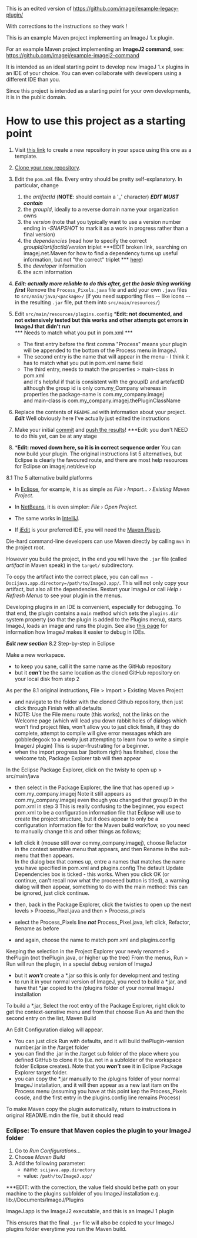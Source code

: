 This is an edited version of https://github.com/imagej/example-legacy-plugin/

With corrections to the instructions so they work !


This is an example Maven project implementing an ImageJ 1.x plugin.

For an example Maven project implementing an **ImageJ2 command**, see:
    https://github.com/imagej/example-imagej2-command

It is intended as an ideal starting point to develop new ImageJ 1.x plugins
in an IDE of your choice. You can even collaborate with developers using a
different IDE than you.

Since this project is intended as a starting point for your own
developments, it is in the public domain.

How to use this project as a starting point
===========================================

1. Visit [this link](https://github.com/imagej/example-legacy-plugin/generate)
   to create a new repository in your space using this one as a template.

2. [Clone your new repository](https://help.github.com/en/articles/cloning-a-repository).

3. Edit the `pom.xml` file. Every entry should be pretty self-explanatory.
   In particular, change
    1. the *artifactId* (**NOTE**: should contain a '_' character)  ***EDIT MUST contain***
    2. the *groupId*, ideally to a reverse domain name your organization owns
    3. the *version* (note that you typically want to use a version number
       ending in *-SNAPSHOT* to mark it as a work in progress rather than a
       final version)
    4. the *dependencies* (read how to specify the correct
       *groupId/artifactId/version* triplet
       ***EDIT broken link, searching on imagej.net.Maven for how to find a dependency turns up useful information, but not "the correct" triplet ***
       [here](https://imagej.net/Maven#How_to_find_a_dependency.27s_groupId.2FartifactId.2Fversion_.28GAV.29.3F))
    5. the *developer* information
    6. the *scm* information

4. ***Edit: actually more reliable to do this after, get the basic thing working first***
  Remove the `Process_Pixels.java` file and add your own `.java` files
   to `src/main/java/<package>/` (if you need supporting files -- like icons
   -- in the resulting `.jar` file, put them into `src/main/resources/`)

5. Edit `src/main/resources/plugins.config`
   ***Edit: not documented, and not extensively tested but this works and other attempts got errors in ImageJ that didn't run**  
   ***      Needs to match what you put in pom.xml  ***  
   - The first entry before the first comma "Process" means your plugin will be appended to the bottom of the Process menu in ImageJ.  
   - The second entry is the name that will appear in the menu - I think it has to match what you put in pom.xml name field
   - The third entry, needs to match the properties > main-class  in pom.xml  
            and it's helpful if that is consistent with the groupID and artefactID  
            although the group id is only com.my_Company whereas in properties the package-name is com.my_company.imagej  
            and main-class is com.my_company.imagej.thePluginClassName

6. Replace the contents of `README.md` with information about your project.
   ***Edit*** Well obviously here I've actually just edited the instructions

7. Make your initial
   [commit](https://help.github.com/en/desktop/contributing-to-projects/committing-and-reviewing-changes-to-your-project) and
   [push the results](https://help.github.com/en/articles/pushing-commits-to-a-remote-repository)!
   ***Edit: you don't NEED to do this yet, can be at any stage

8. ***Edit: moved down here, so it is in correct sequence order**
   You can now build your plugin.  The original instructions list 5 alternatives, but Eclipse is clearly the favoured route, and there are most help resources for Eclipse on imagej.net/develop

8.1 The 5 alternative build platforms

* In [Eclipse](http://eclipse.org), for example, it is as simple as
  _File &#8250; Import... &#8250; Existing Maven Project_.

* In [NetBeans](http://netbeans.org), it is even simpler:
  _File &#8250; Open Project_.

* The same works in [IntelliJ](http://jetbrains.net).

* If [jEdit](http://jedit.org) is your preferred IDE, you will need the
  [Maven Plugin](http://plugins.jedit.org/plugins/?MavenPlugin).

Die-hard command-line developers can use Maven directly by calling `mvn`
in the project root.

However you build the project, in the end you will have the `.jar` file
(called *artifact* in Maven speak) in the `target/` subdirectory.

To copy the artifact into the correct place, you can call
`mvn -Dscijava.app.directory=/path/to/ImageJ.app/`.
This will not only copy your artifact, but also all the dependencies. Restart
your ImageJ or call *Help &#8250; Refresh Menus* to see your plugin in the menus.

Developing plugins in an IDE is convenient, especially for debugging. To
that end, the plugin contains a `main` method which sets the `plugins.dir`
system property (so that the plugin is added to the Plugins menu), starts
ImageJ, loads an image and runs the plugin. See also
[this page](https://imagej.net/Debugging#Debugging_plugins_in_an_IDE_.28Netbeans.2C_IntelliJ.2C_Eclipse.2C_etc.29)
for information how ImageJ makes it easier to debug in IDEs.

***Edit new section***
8.2 Step-by-step in Eclipse

Make a new workspace.
  - to keep you sane, call it the same name as the GitHub repository
  - but it ***can't*** be the same location as the cloned GitHub repository on your local disk from step 2

As per the 8.1 original instructions, File > Import > Existing Maven Project
  - and navigate to the folder with the cloned Github repository, then just click through Finish
    with all defaults
  - NOTE: Use the File menu route (this works), not the links on the Welcome page (which will lead you down rabbit holes 
    of dialogs which won't find project files, won't allow you to just click finish, if they do complete,
    attempt to compile will give error messages which are gobbledegook to a newby just attempting to learn
    how to write a simple ImagerJ plugin)  This is super-frustrating for a beginner.
  - when the import progress bar (bottom right) has finished, close the welcome tab, Package Explorer tab will then appear
  
In the Eclipse Package Explorer, click on the twisty to open up > src/main/java
  - then select in the Package Explorer, the line that has opened up > com.my_company.imagej
    Note it still appears as com.my_company.imagej even though you changed that groupID in the pom.xml in step 3
    This is really confusing to the beginner, you expect pom.xml to be a configuration information file that Eclipse 
    will use to create the project structure, but it does appear to only be a configuration information file for
    the Maven build workflow, so you need to manually change this and other things as follows;
  - left click it (mouse still over commy_company.imagej), choose Refactor in the context sensitive menu that appears,
    and then Rename in the sub-menu that then appears.  
    In the dialog box that comes up, entre a names that matches the name you have specified in pom.xml and plugins.config
    The default Update Dependencies box is ticked - this works.
    When you click OK (or continue, can't recall now what the proceeed button is titled),
    a warning dialog will then appear, something to do with the main method:
    this can be ignored, just click continue.
    
  - then, back in the Package Explorer, click the twisties to open up the next levels  > Process_Pixel.java and then > Process_pixels
  - select the Process_Pixels line ***not*** Process_Pixel.java, left click, Refactor, Rename as before
  - and again, choose the name to match pom.xml and plugins.config
  
  
Keeping the selection in the Project Explorer your newly renamed > thePlugin (not thePlugin.java, or higher up the tree)
From the menus, Run > Run will run the plugin, in a special debug version of ImageJ
  - but it ***won't*** create a *.jar so this is only for development and testing
  - to run it in your normal version of ImageJ, you need to build a *.jar,
    and have that *.jar copied to the /plugins folder of your normal ImageJ installation
  
To build a *.jar, Select the root entry of the Package Explorer, right click to get the context-senstive menu
and from that choose Run As and then the second entry on the list, Maven Build

An Edit Configuration dialog will appear.
  - You can just click Run with defaults, and it will build thePlugin-version number.jar in the /target folder
  - you can find the .jar in the /target sub folder of the place where you defined GitHub to clone it to
    (i.e. not in a subfolder of the workspace folder Eclipse creates).  Note that you ***won't*** see it in
    Eclipse Package Explorer target folder.
  - you can copy the *.jar manually to the /plugins folder of your normal ImageJ installation,
    and it will then appear as a new last itam on the Process menu (assuming you have at this point kep the
    Process_Pixels cosde, and the first entry in the plugins.config line remains Process)

To make Maven copy the plugin automatically, return to instructions in original README.mdin the file, but it should read

### Eclipse: To ensure that Maven copies the plugin to your ImageJ folder

1. Go to _Run Configurations..._
2. Choose _Maven Build_
3. Add the following parameter:
    - name: `scijava.app.directory`
    - value: `/path/to/ImageJ.app/`

***EDIT: with the correction, the value field should bethe path on your machine to the plugins subfolder of you ImageJ installation
e.g. lib://Documents/ImageJ/Plugins

ImageJ.app is the ImageJ2 executable, and this is an ImageJ 1 plugin

This ensures that the final `.jar` file will also be copied to
your ImageJ plugins folder everytime you run the Maven build.
